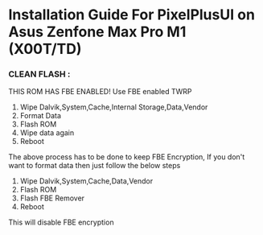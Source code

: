 
# Installation Guide For PixelPlusUI on Asus Zenfone Max Pro M1 (X00T/TD)

### CLEAN FLASH :

THIS ROM HAS FBE ENABLED!
Use FBE enabled TWRP

1. Wipe Dalvik,System,Cache,Internal Storage,Data,Vendor
2. Format Data
3. Flash ROM
4. Wipe data again
5. Reboot

The above process has to be done to keep FBE Encryption,
If you don't want to format data then just follow the below steps

1. Wipe Dalvik,System,Cache,Data,Vendor
2. Flash ROM
3. Flash FBE Remover
4. Reboot

This will disable FBE encryption
